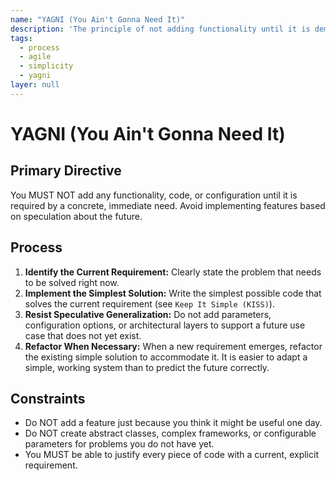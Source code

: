 ```yaml
---
name: "YAGNI (You Ain't Gonna Need It)"
description: 'The principle of not adding functionality until it is demonstrably necessary. This avoids over-engineering and wasted effort on features that may not be needed.'
tags:
  - process
  - agile
  - simplicity
  - yagni
layer: null
---
```


# YAGNI (You Ain't Gonna Need It)

## Primary Directive

You MUST NOT add any functionality, code, or configuration until it is required by a concrete, immediate need. Avoid implementing features based on speculation about the future.

## Process

1.  **Identify the Current Requirement:** Clearly state the problem that needs to be solved right now.
2.  **Implement the Simplest Solution:** Write the simplest possible code that solves the current requirement (see `Keep It Simple (KISS)`).
3.  **Resist Speculative Generalization:** Do not add parameters, configuration options, or architectural layers to support a future use case that does not yet exist.
4.  **Refactor When Necessary:** When a new requirement emerges, refactor the existing simple solution to accommodate it. It is easier to adapt a simple, working system than to predict the future correctly.

## Constraints

- Do NOT add a feature just because you think it might be useful one day.
- Do NOT create abstract classes, complex frameworks, or configurable parameters for problems you do not have yet.
- You MUST be able to justify every piece of code with a current, explicit requirement.
